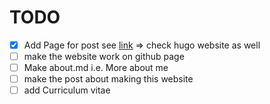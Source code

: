 # TODO

  - [X] Add Page for post see [link](https://github.com/MunifTanjim/minimo/tree/master/exampleSite/content/docs) => check hugo website as well
  - [ ] make the website work on github page
  - [ ] Make about.md i.e. More about me
  - [ ] make the post about making this website
  - [ ] add Curriculum vitae
